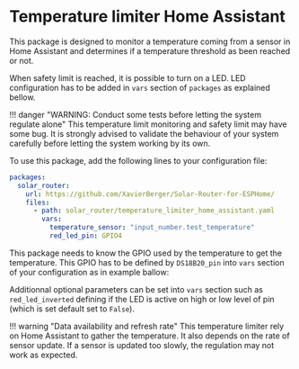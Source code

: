 # Temperature limiter Home Assistant

This package is designed to monitor a temperature coming from a sensor in Home Assistant and determines if a temperature threshold as been reached or not.

When safety limit is reached, it is possible to turn on a LED. LED configuration has to be added in `vars` section of `packages` as explained bellow.

!!! danger "WARNING: Conduct some tests before letting the system regulate alone"
    This temperature limit monitoring and safety limit may have some bug. It is strongly advised to validate the behaviour of your system carefully before letting the system working by its own.

To use this package, add the following lines to your configuration file:

```yaml linenums="1"
packages:
  solar_router:
    url: https://github.com/XavierBerger/Solar-Router-for-ESPHome/
    files:
      - path: solar_router/temperature_limiter_home_assistant.yaml
        vars:
          temperature_sensor: "input_number.test_temperature"
          red_led_pin: GPIO4
```

This package needs to know the GPIO used by the temperature to get the temperature. This GPIO has to be defined by `DS18B20_pin` into `vars` section of your configuration as in example ballow:

Additionnal optional parameters can be set into `vars` section such as `red_led_inverted` defining if the LED is active on high or low level of pin (which is set default set to `False`).

!!! warning "Data availability and refresh rate"
    This temperature limiter rely on Home Assistant to gather the temperature. It also depends on the rate of sensor update. If a sensor is updated too slowly, the regulation may not work as expected.
